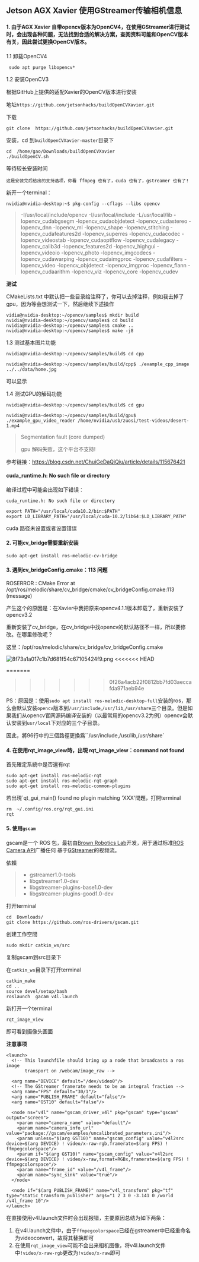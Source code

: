 ## Jetson AGX Xavier 使用GStreamer传输相机信息

#### 1. 由于AGX Xavier 自带opencv版本为OpenCV4，在使用GStreamer进行测试时，会出现各种问题，无法找到合适的解决方案，查阅资料可能和OpenCV版本有关，因此尝试更换OpenCV版本。

1.1 卸载OpenCV4

```
 sudo apt purge libopencv*
```

1.2 安装OpenCV3

根据GitHub上提供的适配Xavier的OpenCV版本进行安装

地址`https://github.com/jetsonhacks/buildOpenCVXavier.git`

下载

```
git clone  https://github.com/jetsonhacks/buildOpenCVXavier.git
```

安装，cd 到`buildOpenCVXavier-master`目录下

```
cd  /home/gao/Downloads/buildOpenCVXavier
./buildOpenCV.sh
```

等待较长安装时间

`这是安装完后给出的支持选项，你看 ffmpeg 也有了，cuda 也有了，gstreamer 也有了!`

新开一个terminal：

```
nvidia@nvidia-desktop:~$ pkg-config --cflags --libs opencv
```

>-I/usr/local/include/opencv -I/usr/local/include -L/usr/local/lib -lopencv_cudabgsegm -lopencv_cudaobjdetect -lopencv_cudastereo -lopencv_dnn -lopencv_ml -lopencv_shape -lopencv_stitching -lopencv_cudafeatures2d -lopencv_superres -lopencv_cudacodec -lopencv_videostab -lopencv_cudaoptflow -lopencv_cudalegacy -lopencv_calib3d -lopencv_features2d -lopencv_highgui -lopencv_videoio -lopencv_photo -lopencv_imgcodecs -lopencv_cudawarping -lopencv_cudaimgproc -lopencv_cudafilters -lopencv_video -lopencv_objdetect -lopencv_imgproc -lopencv_flann -lopencv_cudaarithm -lopencv_viz -lopencv_core -lopencv_cudev

**测试** 

CMakeLists.txt 中默认把一些目录给注释了，你可以去掉注释，例如我去掉了 gpu，因为等会想测试一下，然后继续下述操作

```
vidia@nvidia-desktop:~/opencv/samples$ mkdir build
nvidia@nvidia-desktop:~/opencv/samples$ cd build
nvidia@nvidia-desktop:~/opencv/samples$ cmake ..
nvidia@nvidia-desktop:~/opencv/samples$ make -j8
```

1.3 测试基本图片功能

```
nvidia@nvidia-desktop:~/opencv/samples/build$ cd cpp

nvidia@nvidia-desktop:~/opencv/samples/build/cpp$ ./example_cpp_image ../../data/home.jpg
```

可以显示

1.4 测试GPU的解码功能

```
nvidia@nvidia-desktop:~/opencv/samples/build$ cd gpu

nvidia@nvidia-desktop:~/opencv/samples/build/gpu$ ./example_gpu_video_reader /home/nvidia/usb/zuosi/test-videos/desert-1.mp4
```

>Segmentation fault (core dumped)
>
>gpu 解码失败，这个平台不支持!

参考链接：https://blog.csdn.net/ChuiGeDaQiQiu/article/details/115676421

#### cuda_runtime.h: No such file or directory

编译过程中可能会出现如下错误：

`cuda_runtime.h: No such file or directory`

```
export PATH="/usr/local/cuda10.2/bin:$PATH"
export LD_LIBRARY_PATH="/usr/local/cuda-10.2/lib64:$LD_LIBRARY_PATH"
```



cuda 路径未设置或者设置错误

#### 2. 可能cv_bridge需要重新安装

```
sudo apt-get install ros-melodic-cv-bridge
```



#### 3. 遇到cv_bridgeConfig.cmake：113 问题

ROSERROR : CMake Error at /opt/ros/melodic/share/cv_bridge/cmake/cv_bridgeConfig.cmake:113 (message)

产生这个的原因是：在Xavier中我把原来opencv4.1.1版本卸载了，重新安装了opencv3.2

重新安装了cv_bridge，在cv_bridge中找opencv的默认路径不一样，所以要修改。在哪里修改呢？

这里：/opt/ros/melodic/share/cv_bridge/cv_bridgeConfig.cmake

![8f73a1a017c1b7d681f54c67105424f9.png](https://cdn.jsdelivr.net/gh/GaoSHF/7011/blogs/202205/8f73a1a017c1b7d681f54c67105424f9.png)
<<<<<<< HEAD


=======
>>>>>>> 0f26a4acb22f0812bb7fd03aeccafda971aeb94e

PS：原因是：使用`sudo apt install ros-melodic-desktop-full`安装的ros，那么会默认安装`opencv`版本到`/usr/include`,`/usr/lib`,`/usr/share`三个目录。但是如果我们从opencv官网源码编译安装的（以最常用的opencv3.2为例）opencv会默认安装到`usr/local`下对应的三个子目录。

因此，將96行中的三個路徑更換爲``/usr/include,/usr/lib,/usr/share`

#### 4. 在使用rqt_image_view時，出現 rqt_image_view：command not found

首先確定系統中是否還有rqt

```
sudo apt-get install ros-melodic-rqt
sudo apt-get install ros-melodic-rqt-graph
sudo apt-get install ros-melodic-common-plugins
```

若出現`qt_gui_main() found no plugin matching 'XXX'問題，打開terminal

```
rm  ~/.config/ros.org/rqt_gui.ini
rqt
```

#### 5. 使用`gscam`

gscam是一个 ROS 包，最初由[Brown Robotics Lab](http://robotics.cs.brown.edu/)开发，用于通过标准[ROS Camera API](http://ros.org/wiki/camera_drivers)广播任何 基于[GStreamer](http://gstreamer.freedesktop.org/)的视频流。

依賴

>- gstreamer1.0-tools
>- libgstreamer1.0-dev
>- libgstreamer-plugins-base1.0-dev
>- libgstreamer-plugins-good1.0-dev

打开terminal

```
cd  Downloads/
git clone https://github.com/ros-drivers/gscam.git
```

创建工作空間

```
sudo mkdir catkin_ws/src
```

复制gscam到src目录下

在`catkin_ws`目录下打开terminal

```
catkin_make
cd ..
source devel/setup/bash
roslaunch  gacam v4l.launch
```

新打开一个terminal

```
rqt_image_view
```

即可看到摄像头画面

**注意事项**

```
<launch>
  <!-- This launchfile should bring up a node that broadcasts a ros image
       transport on /webcam/image_raw -->

  <arg name="DEVICE" default="/dev/video0"/>
  <!-- The GStreamer framerate needs to be an integral fraction -->
  <arg name="FPS" default="30/1"/>
  <arg name="PUBLISH_FRAME" default="false"/>
  <arg name="GST10" default="false"/>

  <node ns="v4l" name="gscam_driver_v4l" pkg="gscam" type="gscam" output="screen">
    <param name="camera_name" value="default"/>
    <param name="camera_info_url" value="package://gscam/examples/uncalibrated_parameters.ini"/>
    <param unless="$(arg GST10)" name="gscam_config" value="v4l2src device=$(arg DEVICE) ! video/x-raw-rgb,framerate=$(arg FPS) ! ffmpegcolorspace"/>
    <param if="$(arg GST10)" name="gscam_config" value="v4l2src device=$(arg DEVICE) ! video/x-raw,format=RGBx,framerate=$(arg FPS) ! ffmpegcolorspace"/>
    <param name="frame_id" value="/v4l_frame"/>
    <param name="sync_sink" value="true"/>
  </node>

  <node if="$(arg PUBLISH_FRAME)" name="v4l_transform" pkg="tf" type="static_transform_publisher" args="1 2 3 0 -3.141 0 /world /v4l_frame 10"/>
</launch>
```

在直接使用v4l.launch文件时会出现报错，主要原因总结为如下两条：

1. 在v4l.launch文件中，由于`ffmpegcolorspace`已经在gstreamer中已经重命名为videoconvert，故将其替换即可
2. 在使用`rqt_image_view`可能不会出来相机图像，将v4l.launch文件中`!video/x-raw-rgb`更改为`!video/x-raw`即可
